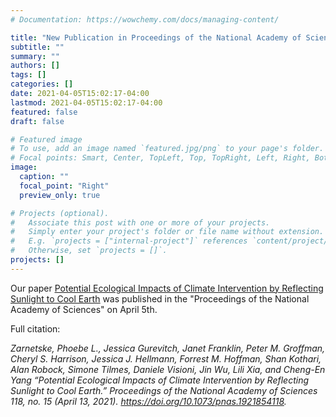 ```yaml
---
# Documentation: https://wowchemy.com/docs/managing-content/

title: "New Publication in Proceedings of the National Academy of Sciences"
subtitle: ""
summary: ""
authors: []
tags: []
categories: []
date: 2021-04-05T15:02:17-04:00
lastmod: 2021-04-05T15:02:17-04:00
featured: false
draft: false

# Featured image
# To use, add an image named `featured.jpg/png` to your page's folder.
# Focal points: Smart, Center, TopLeft, Top, TopRight, Left, Right, BottomLeft, Bottom, BottomRight.
image:
  caption: ""
  focal_point: "Right"
  preview_only: true

# Projects (optional).
#   Associate this post with one or more of your projects.
#   Simply enter your project's folder or file name without extension.
#   E.g. `projects = ["internal-project"]` references `content/project/deep-learning/index.md`.
#   Otherwise, set `projects = []`.
projects: []
---
```

Our paper <span style="text-decoration: underline">[Potential Ecological Impacts of Climate Intervention by Reflecting Sunlight to Cool Earth](https://www.pnas.org/content/118/15/e1921854118)</span> was published in the "Proceedings of the National Academy of Sciences" on April 5th.  

Full citation: 

*Zarnetske, Phoebe L., Jessica Gurevitch, Janet Franklin, Peter M. Groffman, Cheryl S. Harrison, Jessica J. Hellmann, Forrest M. Hoffman, Shan Kothari, Alan Robock, Simone Tilmes, Daniele Visioni, Jin Wu, Lili Xia, and Cheng-En Yang
 “Potential Ecological Impacts of Climate Intervention by Reflecting Sunlight to Cool Earth.” Proceedings of the National Academy of Sciences 118, no. 15 (April 13, 2021). https://doi.org/10.1073/pnas.1921854118.*



